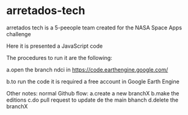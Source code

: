 # arretados-tech
arretados tech is a 5-peeople team created for the NASA Space Apps challenge 

Here it is presented a JavaScript code

The procedures to run it are the following:

a.open the branch ndci in https://code.earthengine.google.com/

b.to run the code it is required a free account in Google Earth Engine

Other notes:
normal Github flow:
a.create a new branchX
b.make the editions
c.do pull request to update de the main bhanch
d.delete the branchX 
